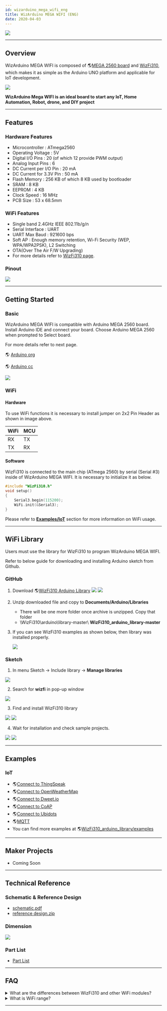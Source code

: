 ```yaml
---
id: wizarduino_mega_wifi_eng
title: WizArduino MEGA WIFI (ENG)
date: 2020-04-03
---
```


![](/img/osh/wizarduino_mega_wifi/1st_1894_1.png)

-----

## Overview

WizArduino MEGA WIFI is composed of 🌎[MEGA 2560 board](http://www.arduino.org/products/boards/arduino-mega-2560) and [WizFi310](./../Modules/Wi-Fi-Module/WizFi310/WizFi310.md), which makes it as simple as the Arduino UNO platform and applicable for IoT development.

![](/img/osh/wizarduino_mega_wifi/mega2560_wizfi310_1.png)

**WizArduino Mega WIFI is an ideal board to start any IoT, Home Automation, Robot, drone, and DIY project**

-----

## Features

### Hardware Features

  - Microcontroller : ATmega2560
  - Operating Voltage : 5V
  - Digital I/O Pins : 20 (of which 12 provide PWM output)
  - Analog Input Pins : 6
  - DC Current per I/O Pin : 20 mA
  - DC Current for 3.3V Pin : 50 mA
  - Flash Memory : 256 KB of which 8 KB used by bootloader
  - SRAM : 8 KB
  - EEPROM : 4 KB
  - Clock Speed : 16 MHz
  - PCB Size : 53 x 68.5mm

### WiFi Features

  - Single band 2.4GHz IEEE 802.11b/g/n
  - Serial Interface : UART
  - UART Max Baud : 921600 bps
  - Soft AP : Enough memory retention, Wi-Fi Security (WEP,
    WPA/WPA2PSK), L2 Switching
  - OTA(Over The Air F/W Upgrading)
  - For more details refer to [WizFi310 page](./../Modules/Wi-Fi-Module/WizFi310/WizFi310.md).

### Pinout

![](/img/osh/wizarduino_mega_wifi/wizarduino_mega_wifi_o_ver1.0_pinout_170316.png)

-----

## Getting Started

### Basic

WizArduino MEGA WIFI is compatible with Arduino MEGA 2560 board. Install Arduino IDE and connect your board. Choose Arduino MEGA 2560 when prompted to Select board.

For more details refer to next page.

🌎 [Arduino org](http://www.arduino.org/learning/tutorials/first-steps-with-arduino-ide) 

🌎 [Arduino cc](https://www.arduino.cc/en/Guide/HomePage)  

![](/img/osh/wizarduino_mega_wifi/wizarduino_mega_wifi_o_ver1.0_jumper_cap_170320.png)

### WiFi

#### Hardware

To use WiFi functions it is necessary to install jumper on 2x2 Pin Header as shown in image above.

| WiFi | MCU |
| ---- | --- |
| RX   | TX  |
| TX   | RX  |

#### Software

WizFi310 is connected to the main chip (ATmega 2560) by serial (Serial #3) inside of WizArduino MEGA WIFI. It is necessary to initialize it as below.

```cpp
#include "WizFi310.h"
void setup()
{
    Serial3.begin(115200);
    WiFi.init(&Serial3);
}
```
Please refer to [**Examples/IoT**](#examples) section for more information on WiFi usage.

-----

## WiFi Library

Users must use the library for WizFi310 to program WizArduino MEGA WIFI.

Refer to below guide for downloading and installing Arduino sketch from Github.

### GitHub

1.  Download 🌎[WizFi310 Arduino Library](https://github.com/Wiznet/WizFi310_arduino_library)
    ![](/img/osh/wizarduino_mega_wifi/github_1.png)
    ![](/img/osh/wizarduino_mega_wifi/github_2.png)

2. Unzip downloaded file and copy to **Documents/Arduino/Libraries**
    - There will be one more folder once archive is unzipped. Copy that folder
    - \WizFi310\arduino\library-master\ **WizFi310_arduino_library-master**

3. If you can see WizFi310 examples as shown below, then library was installed properly.

    ![](/img/osh/wizarduino_mega_wifi/github3.png)

### Sketch

1. In menu Sketch -> Include library -> **Manage libraries**

![](/img/osh/wizarduino_mega_wifi/wizfi310_library_manager1.png)

2.  Search for **wizfi** in pop-up window

![](/img/osh/wizarduino_mega_wifi/wizfi310_library_manager3.png)

3.  Find and install WizFi310 library

![](/img/osh/wizarduino_mega_wifi/wizfi310_library_manager4.png)
![](/img/osh/wizarduino_mega_wifi/wizfi310_library_manager5.png)

4.  Wait for installation and check sample projects.

![](/img/osh/wizarduino_mega_wifi/wizfi310_library_manager6.png)
![](/img/osh/wizarduino_mega_wifi/wizfi310_library_manager7.png)

-----

## Examples

### IoT

  - 🌎[Connect to ThingSpeak](http://wiznetian.com/article/wizarduino-wifi-thingspeak-%EC%97%B0%EB%8F%99%ED%95%98%EA%B3%A0-%EC%84%BC%EC%84%9C-%EA%B0%92%EC%9D%84-%EB%B3%B4%EB%82%B4%EA%B8%B0/)
  - 🌎[Connect to OpenWeatherMap](http://wiznetian.com/article/wizarduino-wifi%EB%A1%9C-openweathermap-%EC%82%AC%EC%9D%B4%ED%8A%B8%EC%97%90%EC%84%9C-%EB%82%A0%EC%94%A8%EB%8D%B0%EC%9D%B4%ED%84%B0-%EA%B0%80%EC%A0%B8%EC%98%A4%EA%B8%B0/)
  - 🌎[Connect to Dweet.io](http://wiznetian.com/article/wizarduino-wifi-cloud%ec%97%90-%ec%84%bc%ec%84%9c-%ec%a0%95%eb%b3%b4-%ec%a0%80%ec%9e%a5%ed%95%98%ea%b8%b0-dweet-io/)
  - 🌎[Connect to CoAP](http://wiznetian.com/article/wizaruino-wifi-coap-%ed%86%b5%ec%8b%a0%ed%95%98%ea%b8%b0/)
  - 🌎[Connect to Ubidots](http://wiznetian.com/article/wizarduino-wifi-ubidots-%ed%81%b4%eb%9d%bc%ec%9a%b0%eb%93%9c-%ec%97%b0%eb%8f%99/)
  - 🌎[MQTT](http://wiznetian.com/article/wizarduino-wifimqtt-%EC%82%AC%EC%9A%A9%ED%95%98%EA%B8%B0/)
  - You can find more examples at
    🌎[WizFi310_arduino_library/examples](https://github.com/Wiznet/WizFi310_arduino_library/tree/master/examples)

-----
## Maker Projects

  - Coming Soon

-----

## Technical Reference

### Schematic & Reference Design

  - <a href="/img/osh/wizarduino_mega_wifi/wizarduino_mega_wifi_o_ver1.0_sch_170314.pdf" target="_blank">schematic.pdf</a>
  - <a href="/img/osh/wizarduino_mega_wifi/wizarduino_mega_wifi_o_ver1.0_design_170314.zip" target="_blank">reference design.zip</a>

### Dimension

![](/img/osh/wizarduino_mega_wifi/wizarduino_mega_wifi_o_ver1.0_dimension_170315.png)

### Part List

  - <a href="/img/osh/wizarduino_mega_wifi/wizarduino_mega_wifi_ver1.0_pl_170320.pdf" target="_blank">Part List</a>  

-----

## FAQ

<details><summary>
What are the differences between WizFi310 and other WiFi modules?
</summary>
WizFi310 description

There are many Embedded WiFi modules these days, and the technology has been leveled to some extent (except for some low-cost WiFi modules), so there is no special difference in specifications or features.

- Control using AT Command through UART interface.
- 802.11 bgn support.
- Support for WEP, WPA/WPA2, TKIP/AES.
- Support for Soft AP mode.
- It can be set up/controlled using a smartphone.
- TCP/UDP, SSL, MQTT/MQTTS, and multi-socket support.
- WizFi 310 also supports all of the above specifications.

However, it is a product developed directly by Wiznet, so we can say that its advantage is that WizFi310 can be easily connected to IoT platforms of domestic telecommunication companies such as SKT Thingplug and KT IoT Makers.

The Wiznet Academy provides training sessions for using WizFi310 with SKT Thingplug, which has a built-in ThingPlug connection, and KT IoTMakers is registered as the official Compatible Product (for the first time as a WiFi module).

- [Training](http://wiznetacademy.com/index.php?module=lecture&act=dispLectureView&lecture_seq=2253&schedule_seq=3)
- [GIGA IoTMakers](https://iotmakers.kt.com/openp/index.html#/home)

It would be a particularly good choice for customers who want to connect to SKT or KT's IoT platforms through Wi-Fi.
</details>
<details>
<summary>
What is WiFi range?
</summary>
As a result of internal testing, WizFi310 signal can range up to 160m outdoors. (However, in this case, there could be a difference in performance depending on the antenna of the router used.)
</details>

-----

